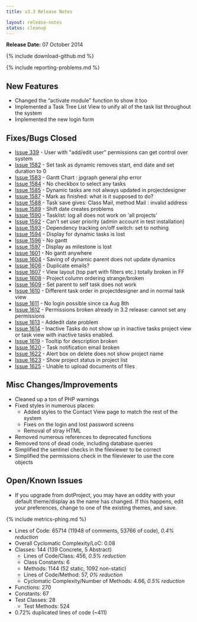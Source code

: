 ```yaml
---
title: v3.3 Release Notes

layout: release-notes
status: cleanup
---
```


**Release Date:** 07 October 2014

{% include download-github.md %}

{% include reporting-problems.md %}

## New Features

* Changed the “activate module” function to show it too
* Implemented a Task Tree List View to unify all of the task list throughout the system
* Implemented the new login form

## Fixes/Bugs Closed

* [Issue 339](http://bugs.web2project.net/view.php?id=339) - User with "add/edit user" permissions can get control over system
* [Issue 1582](http://bugs.web2project.net/view.php?id=1582) - Set task as dynamic removes start, end date and set duration to 0
* [Issue 1583](http://bugs.web2project.net/view.php?id=1583) - Gantt Chart : jpgraph general php error
* [Issue 1584](http://bugs.web2project.net/view.php?id=1584) - No checkbox to select any tasks
* [Issue 1585](http://bugs.web2project.net/view.php?id=1585) - Dynamic tasks are not always updated in projectdesigner
* [Issue 1587](http://bugs.web2project.net/view.php?id=1587) - Mark as finished: what is it supposed to do?
* [Issue 1588](http://bugs.web2project.net/view.php?id=1588) - Task save gives: Class Mail, method Mail : invalid address
* [Issue 1589](http://bugs.web2project.net/view.php?id=1589) - Shift date creates problems
* [Issue 1590](http://bugs.web2project.net/view.php?id=1590) - Tasklist: log all does not work on 'all projects'
* [Issue 1592](http://bugs.web2project.net/view.php?id=1592) - Can't set user priority (admin account in test installation)
* [Issue 1593](http://bugs.web2project.net/view.php?id=1593) - Dependency tracking on/off switch: set to nothing
* [Issue 1594](http://bugs.web2project.net/view.php?id=1594) - Display for dynamic tasks is lost
* [Issue 1596](http://bugs.web2project.net/view.php?id=1596) - No gantt
* [Issue 1597](http://bugs.web2project.net/view.php?id=1597) - Display as milestone is lost
* [Issue 1601](http://bugs.web2project.net/view.php?id=1601) - No gantt anywhere
* [Issue 1604](http://bugs.web2project.net/view.php?id=1604) - Saving of dynamic parent does not update dynamics
* [Issue 1606](http://bugs.web2project.net/view.php?id=1606) - Duplicate emails?
* [Issue 1607](http://bugs.web2project.net/view.php?id=1607) - View layout (top part with filters etc.) totally broken in FF
* [Issue 1608](http://bugs.web2project.net/view.php?id=1608) - Project column ordering strange/broken
* [Issue 1609](http://bugs.web2project.net/view.php?id=1609) - Set parent to self task does not work
* [Issue 1610](http://bugs.web2project.net/view.php?id=1610) - Different task order in projectdesigner and in normal task view
* [Issue 1611](http://bugs.web2project.net/view.php?id=1611) - No login possible since ca Aug 8th
* [Issue 1612](http://bugs.web2project.net/view.php?id=1612) - Permissions broken already in 3.2 release: cannot set any permissions
* [Issue 1613](http://bugs.web2project.net/view.php?id=1613) - Addedit date problem
* [Issue 1614](http://bugs.web2project.net/view.php?id=1614) - Inactive Tasks do not show up in inactive tasks project view or task view with inactive tasks enabled.
* [Issue 1619](http://bugs.web2project.net/view.php?id=1619) - Tooltip for description broken
* [Issue 1620](http://bugs.web2project.net/view.php?id=1620) - Task notification email broken
* [Issue 1622](http://bugs.web2project.net/view.php?id=1622) - Alert box on delete does not show project name
* [Issue 1623](http://bugs.web2project.net/view.php?id=1623) - Show project status in project list
* [Issue 1625](http://bugs.web2project.net/view.php?id=1625) - Unable to upload documents of files

## Misc Changes/Improvements

* Cleaned up a ton of PHP warnings
* Fixed styles in numerous places:
  * Added styles to the Contact View page to match the rest of the system
  * Fixes on the login and lost password screens
  * Removal of stray HTML
* Removed numerous references to deprecated functions
* Removed tons of dead code, including database queries
* Simplified the sentinel checks in the fileviewer to be correct
* Simplified the permissions check in the fileviewer to use the core objects

## Open/Known Issues

* If you upgrade from dotProject, you may have an oddity with your default theme/display as the name has changed.  If this happens, edit your preferences, change to one of the existing themes, and save.

{% include metrics-phing.md %}

* Lines of Code: 65714 (11948 of comments, 53766 of code), *0.4% reduction*
* Overall Cyclomatic Complexity/LoC: 0.08
* Classes: 144 (139 Concrete, 5 Abstract)
  * Lines of Code/Class: 456, *0.5% reduction*
  * Class Constants: 6
  * Methods: 1144 (52 static, 1092 non-static)
  * Lines of Code/Method: 57, *0% reduction*
  * Cyclomatic Complexity/Number of Methods: 4.66, *0.5% reduction*
* Functions: 270
* Constants: 67
* Test Classes: 28
  * Test Methods: 524
* 0.72% duplicated lines of code (~411)